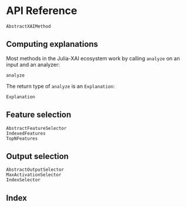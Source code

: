 # API Reference
```@docs
AbstractXAIMethod
```

## Computing explanations
Most methods in the Julia-XAI ecosystem work by calling `analyze` on an input and an analyzer:
```@docs
analyze
```

The return type of `analyze` is an `Explanation`:
```@docs
Explanation
```

## Feature selection
```@docs
AbstractFeatureSelector
IndexedFeatures
TopNFeatures
```

## Output selection
```@docs
AbstractOutputSelector
MaxActivationSelector
IndexSelector
```

## Index
```@index
```
